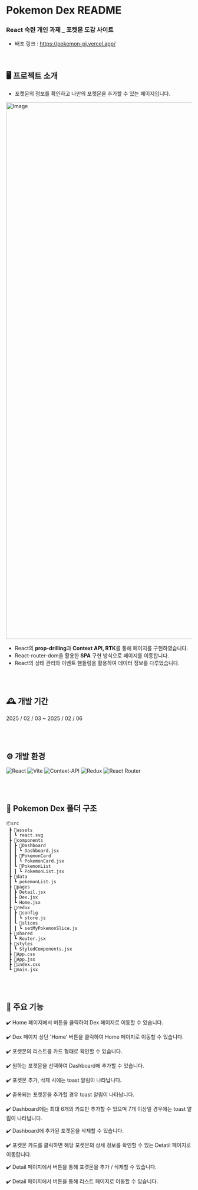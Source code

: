 # Pokemon Dex README

### React 숙련 개인 과제 \_ 포켓몬 도감 사이트

- 배포 링크 : https://pokemon-pj.vercel.app/

<br />

## 🖥️ 프로젝트 소개

- 포켓몬의 정보를 확인하고 나만의 포켓몬을 추가할 수 있는 페이지입니다.

<img width="1453" alt="Image" src="https://github.com/user-attachments/assets/30c3f7a2-45ab-42ae-8b71-e2281847e3dd"/>

- React의 **prop-drilling**과 **Context API, RTK**를 통해 페이지를 구현하였습니다.
- React-router-dom을 활용한 **SPA** 구현 방식으로 페이지를 이동합니다.
- React의 상태 관리와 이벤트 핸들링을 활용하여 데이터 정보를 다루었습니다.

<br />
<br />

## 🕰️ 개발 기간

2025 / 02 / 03 ~ 2025 / 02 / 06

<br />
<br />

## ⚙️ 개발 환경

![React](https://img.shields.io/badge/react-%2320232a.svg?style=for-the-badge&logo=react&logoColor=%2361DAFB)
![Vite](https://img.shields.io/badge/vite-%23646CFF.svg?style=for-the-badge&logo=vite&logoColor=white)
![Context-API](https://img.shields.io/badge/Context--Api-000000?style=for-the-badge&logo=react)
![Redux](https://img.shields.io/badge/redux-%23593d88.svg?style=for-the-badge&logo=redux&logoColor=white)
![React Router](https://img.shields.io/badge/React_Router-CA4245?style=for-the-badge&logo=react-router&logoColor=white)

<br />
<br />

## 📁 Pokemon Dex 폴더 구조

```
📦src
 ┣ 📂assets
 ┃ ┗ react.svg
 ┣ 📂components
 ┃ ┣ 📂Dashboard
 ┃ ┃ ┗ Dashboard.jsx
 ┃ ┣ 📂PokemonCard
 ┃ ┃ ┗ PokemonCard.jsx
 ┃ ┗ 📂PokemonList
 ┃ ┃ ┗ PokemonList.jsx
 ┣ 📂data
 ┃ ┗ pokemonList.js
 ┣ 📂pages
 ┃ ┣ Detail.jsx
 ┃ ┣ Dex.jsx
 ┃ ┗ Home.jsx
 ┣ 📂redux
 ┃ ┣ 📂config
 ┃ ┃ ┗ store.js
 ┃ ┗ 📂slices
 ┃ ┃ ┗ setMyPokemonSlice.js
 ┣ 📂shared
 ┃ ┗ Router.jsx
 ┣ 📂styles
 ┃ ┗ StyledComponents.jsx
 ┣ 📜App.css
 ┣ 📜App.jsx
 ┣ 📜index.css
 ┗ 📜main.jsx
```

<br />
<br />

## 📌 주요 기능

✔️ Home 페이지에서 버튼을 클릭하여 Dex 페이지로 이동할 수 있습니다.

✔️ Dex 페이지 상단 'Home' 버튼을 클릭하여 Home 페이지로 이동할 수 있습니다.

✔️ 포켓몬의 리스트를 카드 형태로 확인할 수 있습니다.

✔️ 원하는 포켓몬을 선택하여 Dashboard에 추가할 수 있습니다.

✔️ 포켓몬 추가, 삭제 시에는 toast 알림이 나타납니다.

✔️ 줃복되는 포켓몬을 추가할 경우 toast 알림이 나타납니다.

✔️ Dashboard에는 최대 6개의 카드만 추가할 수 있으며 7개 이상일 경우에는 toast 알림이 나타납니다.

✔️ Dashboard에 추가된 포켓몬을 삭제할 수 있습니다.

✔️ 포켓몬 카드를 클릭하면 해당 포켓몬의 상세 정보를 확인할 수 있는 Detatil 페이지로 이동합니다.

✔️ Detail 페이지에서 버튼을 통해 포켓몬을 추가 / 삭제할 수 있습니다.

✔️ Detail 페이지에서 버튼을 통해 리스트 페이지로 이동할 수 있습니다.
